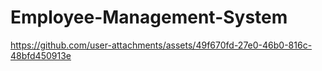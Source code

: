 # Employee-Management-System


https://github.com/user-attachments/assets/49f670fd-27e0-46b0-816c-48bfd450913e

